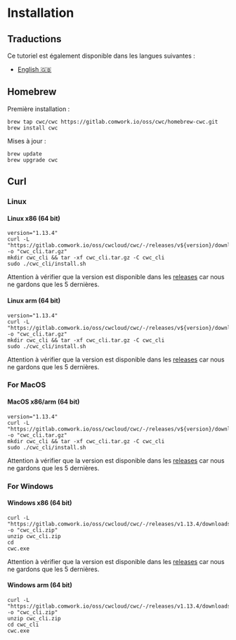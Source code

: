# Installation

## Traductions

Ce tutoriel est également disponible dans les langues suivantes :
* [English 🇬🇧](../../../../tutorials/cli/install.md)

## Homebrew

Première installation :

```shell
brew tap cwc/cwc https://gitlab.comwork.io/oss/cwc/homebrew-cwc.git 
brew install cwc
```

Mises à jour :

```shell
brew update
brew upgrade cwc
```

## Curl

### Linux

#### Linux x86 (64 bit)

```shell
version="1.13.4"
curl -L "https://gitlab.comwork.io/oss/cwcloud/cwc/-/releases/v${version}/downloads/cwc_${version}_linux_amd64.tar.gz" -o "cwc_cli.tar.gz"
mkdir cwc_cli && tar -xf cwc_cli.tar.gz -C cwc_cli 
sudo ./cwc_cli/install.sh
```

Attention à vérifier que la version est disponible dans les [releases](https://gitlab.comwork.io/oss/cwcloud/cwc/-/releases) car nous ne gardons que les 5 dernières.

#### Linux arm (64 bit)

```shell
version="1.13.4"
curl -L "https://gitlab.comwork.io/oss/cwcloud/cwc/-/releases/v${version}/downloads/cwc_${version}_linux_arm64.tar.gz" -o "cwc_cli.tar.gz" 
mkdir cwc_cli && tar -xf cwc_cli.tar.gz -C cwc_cli 
sudo ./cwc_cli/install.sh
```

Attention à vérifier que la version est disponible dans les [releases](https://gitlab.comwork.io/oss/cwcloud/cwc/-/releases) car nous ne gardons que les 5 dernières.

### For MacOS

#### MacOS x86/arm (64 bit)

```shell
version="1.13.4"
curl -L "https://gitlab.comwork.io/oss/cwcloud/cwc/-/releases/v${version}/downloads/cwc_${version}_darwin_all.tar.gz" -o "cwc_cli.tar.gz"
mkdir cwc_cli && tar -xf cwc_cli.tar.gz -C cwc_cli     
sudo ./cwc_cli/install.sh
```

Attention à vérifier que la version est disponible dans les [releases](https://gitlab.comwork.io/oss/cwcloud/cwc/-/releases) car nous ne gardons que les 5 dernières.

### For Windows

#### Windows x86 (64 bit)

```shell
curl -L "https://gitlab.comwork.io/oss/cwcloud/cwc/-/releases/v1.13.4/downloads/cwc_1.13.4_windows_amd64.zip" -o "cwc_cli.zip"
unzip cwc_cli.zip 
cd 
cwc.exe
```

Attention à vérifier que la version est disponible dans les [releases](https://gitlab.comwork.io/oss/cwcloud/cwc/-/releases) car nous ne gardons que les 5 dernières.

#### Windows arm (64 bit)

```shell
curl -L "https://gitlab.comwork.io/oss/cwcloud/cwc/-/releases/v1.13.4/downloads/cwc_1.13.4_windows_arm64.zip" -o "cwc_cli.zip"
unzip cwc_cli.zip 
cd cwc_cli
cwc.exe
```
